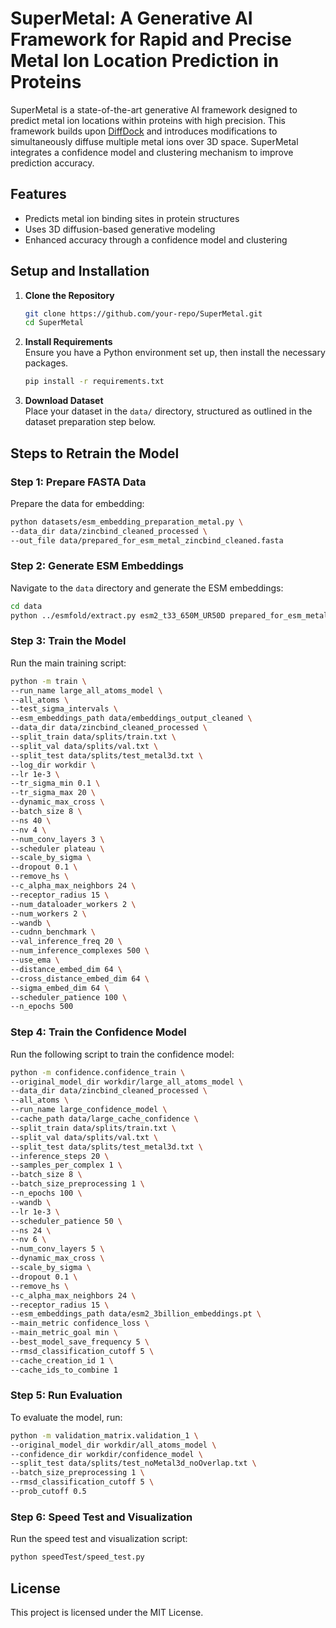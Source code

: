 # SuperMetal: A Generative AI Framework for Rapid and Precise Metal Ion Location Prediction in Proteins

SuperMetal is a state-of-the-art generative AI framework designed to predict metal ion locations within proteins with high precision. This framework builds upon [DiffDock](https://github.com/gcorso/DiffDock) and introduces modifications to simultaneously diffuse multiple metal ions over 3D space. SuperMetal integrates a confidence model and clustering mechanism to improve prediction accuracy.

## Features
- Predicts metal ion binding sites in protein structures
- Uses 3D diffusion-based generative modeling
- Enhanced accuracy through a confidence model and clustering

## Setup and Installation

1. **Clone the Repository**  
   ```bash
   git clone https://github.com/your-repo/SuperMetal.git
   cd SuperMetal
   ```

2. **Install Requirements**  
   Ensure you have a Python environment set up, then install the necessary packages.
   ```bash
   pip install -r requirements.txt
   ```

3. **Download Dataset**  
   Place your dataset in the `data/` directory, structured as outlined in the dataset preparation step below.

## Steps to Retrain the Model

### Step 1: Prepare FASTA Data
Prepare the data for embedding:
```bash
python datasets/esm_embedding_preparation_metal.py \
--data_dir data/zincbind_cleaned_processed \
--out_file data/prepared_for_esm_metal_zincbind_cleaned.fasta
```

### Step 2: Generate ESM Embeddings
Navigate to the `data` directory and generate the ESM embeddings:
```bash
cd data
python ../esmfold/extract.py esm2_t33_650M_UR50D prepared_for_esm_metal_zincbind_cleaned.fasta embeddings_output_cleaned --repr_layers 33 --include per_tok --truncation_seq_length 4096
```

### Step 3: Train the Model
Run the main training script:
```bash
python -m train \
--run_name large_all_atoms_model \
--all_atoms \
--test_sigma_intervals \
--esm_embeddings_path data/embeddings_output_cleaned \
--data_dir data/zincbind_cleaned_processed \
--split_train data/splits/train.txt \
--split_val data/splits/val.txt \
--split_test data/splits/test_metal3d.txt \
--log_dir workdir \
--lr 1e-3 \
--tr_sigma_min 0.1 \
--tr_sigma_max 20 \
--dynamic_max_cross \
--batch_size 8 \
--ns 40 \
--nv 4 \
--num_conv_layers 3 \
--scheduler plateau \
--scale_by_sigma \
--dropout 0.1 \
--remove_hs \
--c_alpha_max_neighbors 24 \
--receptor_radius 15 \
--num_dataloader_workers 2 \
--num_workers 2 \
--wandb \
--cudnn_benchmark \
--val_inference_freq 20 \
--num_inference_complexes 500 \
--use_ema \
--distance_embed_dim 64 \
--cross_distance_embed_dim 64 \
--sigma_embed_dim 64 \
--scheduler_patience 100 \
--n_epochs 500
```

### Step 4: Train the Confidence Model
Run the following script to train the confidence model:
```bash
python -m confidence.confidence_train \
--original_model_dir workdir/large_all_atoms_model \
--data_dir data/zincbind_cleaned_processed \
--all_atoms \
--run_name large_confidence_model \
--cache_path data/large_cache_confidence \
--split_train data/splits/train.txt \
--split_val data/splits/val.txt \
--split_test data/splits/test_metal3d.txt \
--inference_steps 20 \
--samples_per_complex 1 \
--batch_size 8 \
--batch_size_preprocessing 1 \
--n_epochs 100 \
--wandb \
--lr 1e-3 \
--scheduler_patience 50 \
--ns 24 \
--nv 6 \
--num_conv_layers 5 \
--dynamic_max_cross \
--scale_by_sigma \
--dropout 0.1 \
--remove_hs \
--c_alpha_max_neighbors 24 \
--receptor_radius 15 \
--esm_embeddings_path data/esm2_3billion_embeddings.pt \
--main_metric confidence_loss \
--main_metric_goal min \
--best_model_save_frequency 5 \
--rmsd_classification_cutoff 5 \
--cache_creation_id 1 \
--cache_ids_to_combine 1
```

### Step 5: Run Evaluation
To evaluate the model, run:
```bash
python -m validation_matrix.validation_1 \
--original_model_dir workdir/all_atoms_model \
--confidence_dir workdir/confidence_model \
--split_test data/splits/test_noMetal3d_noOverlap.txt \
--batch_size_preprocessing 1 \
--rmsd_classification_cutoff 5 \
--prob_cutoff 0.5
```

### Step 6: Speed Test and Visualization
Run the speed test and visualization script:
```bash
python speedTest/speed_test.py
```

## License
This project is licensed under the MIT License.